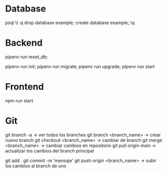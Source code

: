 # Database
psql
\l
:q
drop database example;
create database example;
\q

# Backend
pipenv run reset_db;

pipenv run init;
pipenv run migrate;
pipenv run upgrade;
pipenv run start

# Frontend
npm run start

# Git
git branch -a                   -> ver todos los branches
git branch <branch_name>        -> crear nuevo branch
git checkout <branch_name>      -> cambiar de branch
git merge <branch_name>         -> cambiar cambios en repositorio
git pull origin main            -> actualizar los cambios del branch principal

git add .
git commit -m 'mensaje'
git push origin <branch_name>   -> subir los cambios al branch de uno
